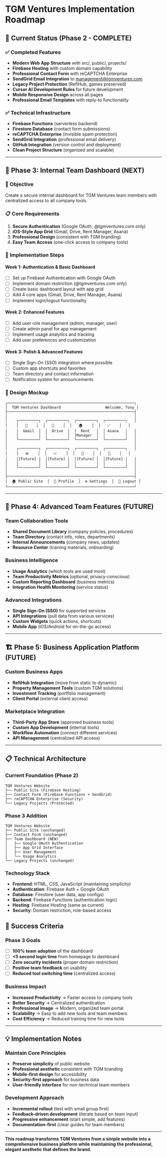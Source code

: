 # TGM Ventures Implementation Roadmap

## 🏁 **Current Status (Phase 2 - COMPLETE)**

### ✅ **Completed Features**
- **Modern Web App Structure** with src/, public/, projects/
- **Firebase Hosting** with custom domain capability
- **Professional Contact Form** with reCAPTCHA Enterprise
- **SendGrid Email Integration** to management@tgmventures.com
- **Legacy Project Protection** (RefiHub, games preserved)
- **Cursor AI Development Rules** for future development
- **Mobile Responsive Design** across all pages
- **Professional Email Templates** with reply-to functionality

### ✅ **Technical Infrastructure**
- **Firebase Functions** (serverless backend)
- **Firestore Database** (contact form submissions)
- **reCAPTCHA Enterprise** (invisible spam protection)
- **SendGrid Integration** (professional email delivery)
- **GitHub Integration** (version control and deployment)
- **Clean Project Structure** (organized and scalable)

---

## 🚀 **Phase 3: Internal Team Dashboard (NEXT)**

### **🎯 Objective**
Create a secure internal dashboard for TGM Ventures team members with centralized access to all company tools.

### **📋 Core Requirements**
1. **Secure Authentication** (Google OAuth, @tgmventures.com only)
2. **iOS-Style App Grid** (Gmail, Drive, Rent Manager, Asana)
3. **Professional Design** (consistent with TGM branding)
4. **Easy Team Access** (one-click access to company tools)

### **🔧 Implementation Steps**

#### **Week 1: Authentication & Basic Dashboard**
- [ ] Set up Firebase Authentication with Google OAuth
- [ ] Implement domain restriction (@tgmventures.com only)
- [ ] Create basic dashboard layout with app grid
- [ ] Add 4 core apps (Gmail, Drive, Rent Manager, Asana)
- [ ] Implement login/logout functionality

#### **Week 2: Enhanced Features**
- [ ] Add user role management (admin, manager, user)
- [ ] Create admin panel for app management
- [ ] Implement usage analytics and tracking
- [ ] Add user preferences and customization

#### **Week 3: Polish & Advanced Features**
- [ ] Single Sign-On (SSO) integration where possible
- [ ] Custom app shortcuts and favorites
- [ ] Team directory and contact information
- [ ] Notification system for announcements

### **🎨 Design Mockup**

```
┌─────────────────────────────────────────────────────────┐
│  TGM Ventures Dashboard                    Welcome, Tony │
├─────────────────────────────────────────────────────────┤
│                                                         │
│    ┌─────────┐  ┌─────────┐  ┌─────────┐  ┌─────────┐   │
│    │   📧    │  │   📁    │  │   🏠    │  │   ✅    │   │
│    │  Gmail  │  │  Drive  │  │  Rent   │  │ Asana   │   │
│    │         │  │         │  │Manager  │  │         │   │
│    └─────────┘  └─────────┘  └─────────┘  └─────────┘   │
│                                                         │
│    ┌─────────┐  ┌─────────┐  ┌─────────┐  ┌─────────┐   │
│    │   📊    │  │   📈    │  │   🔧    │  │   📱    │   │
│    │[Future] │  │[Future] │  │[Future] │  │[Future] │   │
│    │         │  │         │  │         │  │         │   │
│    └─────────┘  └─────────┘  └─────────┘  └─────────┘   │
│                                                         │
├─────────────────────────────────────────────────────────┤
│  🏠 Public Site  │  👤 Profile  │  ⚙️ Settings  │  🚪 Logout │
└─────────────────────────────────────────────────────────┘
```

---

## 🔮 **Phase 4: Advanced Team Features (FUTURE)**

### **Team Collaboration Tools**
- **Shared Document Library** (company policies, procedures)
- **Team Directory** (contact info, roles, departments)
- **Internal Announcements** (company news, updates)
- **Resource Center** (training materials, onboarding)

### **Business Intelligence**
- **Usage Analytics** (which tools are used most)
- **Team Productivity Metrics** (optional, privacy-conscious)
- **Custom Reporting Dashboard** (business metrics)
- **Integration Health Monitoring** (service status)

### **Advanced Integrations**
- **Single Sign-On (SSO)** for supported services
- **API Integrations** (pull data from various services)
- **Custom Widgets** (quick actions, shortcuts)
- **Mobile App** (iOS/Android for on-the-go access)

---

## 🏗️ **Phase 5: Business Application Platform (FUTURE)**

### **Custom Business Apps**
- **RefiHub Integration** (move from static to dynamic)
- **Property Management Tools** (custom TGM solutions)
- **Investment Tracking** (portfolio management)
- **Client Portal** (external client access)

### **Marketplace Integration**
- **Third-Party App Store** (approved business tools)
- **Custom App Development** (internal tools)
- **Workflow Automation** (connect different services)
- **API Management** (centralized API access)

---

## 📋 **Technical Architecture**

### **Current Foundation (Phase 2)**
```
TGM Ventures Website
├── Public Site (Firebase Hosting)
├── Contact Form (Firebase Functions + SendGrid)
├── reCAPTCHA Enterprise (Security)
└── Legacy Projects (Protected)
```

### **Phase 3 Addition**
```
TGM Ventures Website
├── Public Site (unchanged)
├── Contact Form (unchanged)
├── Team Dashboard (NEW)
│   ├── Google OAuth Authentication
│   ├── App Grid Interface
│   ├── User Management
│   └── Usage Analytics
└── Legacy Projects (unchanged)
```

### **Technology Stack**
- **Frontend**: HTML, CSS, JavaScript (maintaining simplicity)
- **Authentication**: Firebase Auth + Google OAuth
- **Database**: Firestore (user data, app configs)
- **Backend**: Firebase Functions (authentication logic)
- **Hosting**: Firebase Hosting (same as current)
- **Security**: Domain restriction, role-based access

## 🎯 **Success Criteria**

### **Phase 3 Goals**
- [ ] **100% team adoption** of the dashboard
- [ ] **<5 second login time** from homepage to dashboard
- [ ] **Zero security incidents** (proper domain restriction)
- [ ] **Positive team feedback** on usability
- [ ] **Reduced tool switching time** (centralized access)

### **Business Impact**
- **Increased Productivity** → Faster access to company tools
- **Better Security** → Centralized authentication
- **Professional Image** → Modern, organized team portal
- **Scalability** → Easy to add new tools and team members
- **Cost Efficiency** → Reduced training time for new tools

---

## 💡 **Implementation Notes**

### **Maintain Core Principles**
- **Preserve simplicity** of public website
- **Professional aesthetic** consistent with TGM branding
- **Mobile-first design** for accessibility
- **Security-first approach** for business data
- **User-friendly interface** for non-technical team members

### **Development Approach**
- **Incremental rollout** (test with small group first)
- **Feedback-driven development** (iterate based on team input)
- **Progressive enhancement** (start simple, add features)
- **Documentation-first** (clear guides for team members)

---

**This roadmap transforms TGM Ventures from a simple website into a comprehensive business platform while maintaining the professional, elegant aesthetic that defines the brand.**
